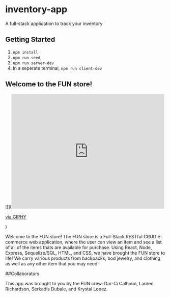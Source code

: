 # inventory-app
A full-stack application to track your inventory

## Getting Started

1. `npm install`
2. `npm run seed`
3. `npm run server-dev`
4. In a seperate terminal, `npm run client-dev`


## Welcome to the FUN store! 

![](<iframe src="https://giphy.com/embed/3ohuPpJ3YIQmcOVyJW" width="480" height="360" frameBorder="0" class="giphy-embed" allowFullScreen></iframe><p><a href="https://giphy.com/gifs/spongebob-season-1-episode-10-3ohuPpJ3YIQmcOVyJW">via GIPHY</a></p>)

Welcome to the FUN store! The FUN store is a Full-Stack RESTful CRUD e-commerce web application, where the user can view an item and see a list of all of the items thats are available for purchase. Using React, Node, Express, Sequelize/SQL, HTML, and CSS, we have brought the FUN store to life! We carry various products from backpacks, bod jewelry, and clothing as well as any other item that you may need! 

##Collaborators 

This app was brought to you by the FUN crew: Dar-Ci Calhoun, Lauren Richardson, Serkadis Dubale, and Krystal Lopez. 
